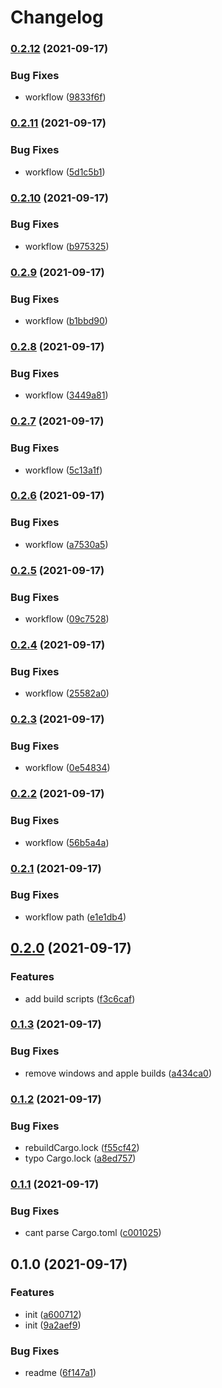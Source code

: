 # Changelog

### [0.2.12](https://www.github.com/joshmuente/nightwaveplaza-tui/compare/v0.2.11...v0.2.12) (2021-09-17)


### Bug Fixes

* workflow ([9833f6f](https://www.github.com/joshmuente/nightwaveplaza-tui/commit/9833f6f2bc3ffd5113a089ba42ecc4787a82689c))

### [0.2.11](https://www.github.com/joshmuente/nightwaveplaza-tui/compare/v0.2.10...v0.2.11) (2021-09-17)


### Bug Fixes

* workflow ([5d1c5b1](https://www.github.com/joshmuente/nightwaveplaza-tui/commit/5d1c5b1c241961859b5320dc0fcd4b48119216a1))

### [0.2.10](https://www.github.com/joshmuente/nightwaveplaza-tui/compare/v0.2.9...v0.2.10) (2021-09-17)


### Bug Fixes

* workflow ([b975325](https://www.github.com/joshmuente/nightwaveplaza-tui/commit/b975325c141ce9c2f7a7b87f757226aa12a55903))

### [0.2.9](https://www.github.com/joshmuente/nightwaveplaza-tui/compare/v0.2.8...v0.2.9) (2021-09-17)


### Bug Fixes

* workflow ([b1bbd90](https://www.github.com/joshmuente/nightwaveplaza-tui/commit/b1bbd90d3c09be735f257e56f5899dd2612bfea8))

### [0.2.8](https://www.github.com/joshmuente/nightwaveplaza-tui/compare/v0.2.7...v0.2.8) (2021-09-17)


### Bug Fixes

* workflow ([3449a81](https://www.github.com/joshmuente/nightwaveplaza-tui/commit/3449a81be10a57b256f15888d62e6763964f0c3a))

### [0.2.7](https://www.github.com/joshmuente/nightwaveplaza-tui/compare/v0.2.6...v0.2.7) (2021-09-17)


### Bug Fixes

* workflow ([5c13a1f](https://www.github.com/joshmuente/nightwaveplaza-tui/commit/5c13a1f1a830291721fdb04a7a3db072850b524a))

### [0.2.6](https://www.github.com/joshmuente/nightwaveplaza-tui/compare/v0.2.5...v0.2.6) (2021-09-17)


### Bug Fixes

* workflow ([a7530a5](https://www.github.com/joshmuente/nightwaveplaza-tui/commit/a7530a5c4a8f8ff3a8284492100b4d49ebc9ffe4))

### [0.2.5](https://www.github.com/joshmuente/nightwaveplaza-tui/compare/v0.2.4...v0.2.5) (2021-09-17)


### Bug Fixes

* workflow ([09c7528](https://www.github.com/joshmuente/nightwaveplaza-tui/commit/09c75283077bf3bb3606b130ef017935fb378bfc))

### [0.2.4](https://www.github.com/joshmuente/nightwaveplaza-tui/compare/v0.2.3...v0.2.4) (2021-09-17)


### Bug Fixes

* workflow ([25582a0](https://www.github.com/joshmuente/nightwaveplaza-tui/commit/25582a09097f491325e7aefe3da87f6b822b044d))

### [0.2.3](https://www.github.com/joshmuente/nightwaveplaza-tui/compare/v0.2.2...v0.2.3) (2021-09-17)


### Bug Fixes

* workflow ([0e54834](https://www.github.com/joshmuente/nightwaveplaza-tui/commit/0e548341670b4abc9eaea5c1f3b4c6199f99d366))

### [0.2.2](https://www.github.com/joshmuente/nightwaveplaza-tui/compare/v0.2.1...v0.2.2) (2021-09-17)


### Bug Fixes

* workflow ([56b5a4a](https://www.github.com/joshmuente/nightwaveplaza-tui/commit/56b5a4a6e74cebbb26aed69fe3337d2ab1754e18))

### [0.2.1](https://www.github.com/joshmuente/nightwaveplaza-tui/compare/v0.2.0...v0.2.1) (2021-09-17)


### Bug Fixes

* workflow path ([e1e1db4](https://www.github.com/joshmuente/nightwaveplaza-tui/commit/e1e1db4bc3bb64c64212b9384e0167e19cf1af23))

## [0.2.0](https://www.github.com/joshmuente/nightwaveplaza-tui/compare/v0.1.3...v0.2.0) (2021-09-17)


### Features

* add build scripts ([f3c6caf](https://www.github.com/joshmuente/nightwaveplaza-tui/commit/f3c6caf735106308bf00ff2bbe4a4b4751f5b404))

### [0.1.3](https://www.github.com/joshmuente/nightwaveplaza-tui/compare/v0.1.2...v0.1.3) (2021-09-17)


### Bug Fixes

* remove windows and apple builds ([a434ca0](https://www.github.com/joshmuente/nightwaveplaza-tui/commit/a434ca0a824c08eeac97aaa1d603b26df7032763))

### [0.1.2](https://www.github.com/joshmuente/nightwaveplaza-tui/compare/v0.1.1...v0.1.2) (2021-09-17)


### Bug Fixes

* rebuildCargo.lock ([f55cf42](https://www.github.com/joshmuente/nightwaveplaza-tui/commit/f55cf422aa1fb66fc16331a735c866db10f6301b))
* typo Cargo.lock ([a8ed757](https://www.github.com/joshmuente/nightwaveplaza-tui/commit/a8ed7573fb2d0691af828bea1adb64034de8bc4c))

### [0.1.1](https://www.github.com/joshmuente/nightwaveplaza-tui/compare/v0.1.0...v0.1.1) (2021-09-17)


### Bug Fixes

* cant parse Cargo.toml ([c001025](https://www.github.com/joshmuente/nightwaveplaza-tui/commit/c0010254f866e3e454629c5efdcde4a84b486171))

## 0.1.0 (2021-09-17)


### Features

* init ([a600712](https://www.github.com/joshmuente/nightwaveplaza-tui/commit/a600712f54daa3e59cf2ba8e585ebfe3cc1c2727))
* init ([9a2aef9](https://www.github.com/joshmuente/nightwaveplaza-tui/commit/9a2aef9194b7dec7091c932f2cebe2e9a8d7935c))


### Bug Fixes

* readme ([6f147a1](https://www.github.com/joshmuente/nightwaveplaza-tui/commit/6f147a1e3f059c4f0b15282bc03f0087eb3efcf8))
